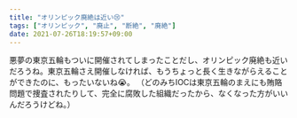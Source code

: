 ```yaml
---
title: "オリンピック廃絶は近い😢"
tags: ["オリンピック", "廃止", "断絶", "廃絶"]
date: 2021-07-26T18:19:57+09:00
---
```


悪夢の東京五輪もついに開催されてしまったことだし、オリンピック廃絶も近いだろうね。東京五輪さえ開催しなければ、もうちょっと長く生きながらえることができたのに、もったいないね😭。
（どのみちIOCは東京五輪のまえにも賄賂問題で捜査されたりして、完全に腐敗した組織だったから、なくなった方がいいんだろうけどね。）